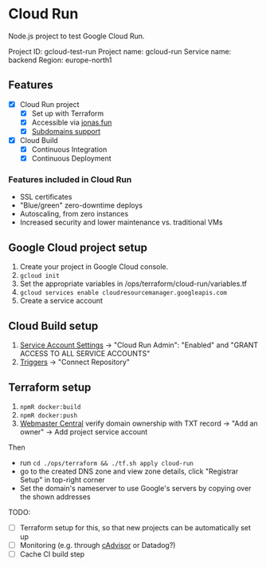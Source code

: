 # Cloud Run

Node.js project to test Google Cloud Run.

Project ID: gcloud-test-run
Project name: gcloud-run
Service name: backend
Region: europe-north1

## Features

- [x] Cloud Run project
  - [x] Set up with Terraform
  - [x] Accessible via [jonas.fun](jonas.fun)
  - [x] [Subdomains support](lol.jonas.fun)
- [x] Cloud Build
  - [x] Continuous Integration
  - [x] Continuous Deployment

### Features included in Cloud Run

- SSL certificates
- "Blue/green" zero-downtime deploys
- Autoscaling, from zero instances
- Increased security and lower maintenance vs. traditional VMs

## Google Cloud project setup

1. Create your project in Google Cloud console.
2. `gcloud init`
3. Set the appropriate variables in /ops/terraform/cloud-run/variables.tf
4. `gcloud services enable cloudresourcemanager.googleapis.com`
5. Create a service account

## Cloud Build setup

1. [Service Account Settings](https://console.cloud.google.com/cloud-build/settings?_ga=2.236470785.1229268789.1585354558-2078502783.1565611039) ->
   "Cloud Run Admin": "Enabled" and "GRANT ACCESS TO ALL SERVICE ACCOUNTS"
2. [Triggers](https://console.cloud.google.com/cloud-build/triggers) -> "Connect Repository"

## Terraform setup

1. `npmR docker:build`
1. `npmR docker:push`
1. [Webmaster Central](https://www.google.com/webmasters/verification/details?hl=en-GB&domain=dev.pictures)
   verify domain ownership with TXT record -> "Add an owner" -> Add project service account

Then

- run `cd ./ops/terraform && ./tf.sh apply cloud-run`
- go to the created DNS zone and view zone details, click "Registrar Setup" in top-right corner
- Set the domain's nameserver to use Google's servers by copying over the shown addresses

TODO:

- [ ] Terraform setup for this, so that new projects can be automatically set up
- [ ] Monitoring (e.g. through [cAdvisor](https://github.com/google/cadvisor) or Datadog?)
- [ ] Cache CI build step
